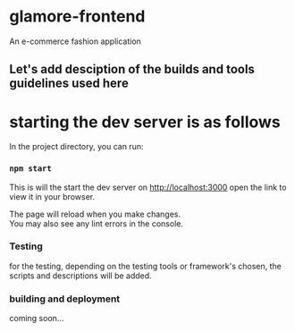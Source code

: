 # glamore-frontend
An e-commerce fashion application
## Let's add desciption of the builds and tools guidelines used here
# starting the dev server is as follows

In the project directory, you can run:
### `npm start`
This is will the start the dev server on [http://localhost:3000](http://localhost:3000) 
open the link to view it in your browser.

The page will reload when you make changes.\
You may also see any lint errors in the console.

### Testing 
for the testing, depending on the testing tools or framework's chosen, the scripts and descriptions will be added.

### building and deployment 
coming soon...
